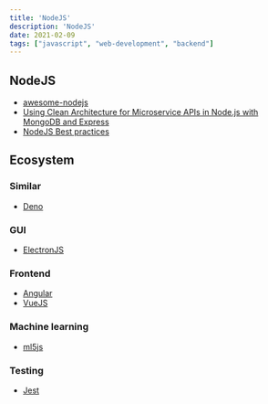 ```yaml
---
title: 'NodeJS'
description: 'NodeJS'
date: 2021-02-09
tags: ["javascript", "web-development", "backend"]
---
```


<cc col="2">

<div>

## NodeJS

- [awesome-nodejs](https://github.com/sindresorhus/awesome-nodejs)
- [Using Clean Architecture for Microservice APIs in Node.js with MongoDB and Express](https://www.youtube.com/watch?v=CnailTcJV_U)
- [NodeJS Best practices](https://github.com/goldbergyoni/nodebestpractices)

</div>

<div>

## Ecosystem

<cc>

<div>

### Similar

- [Deno](https://deno.land/)

</div>

<div>

### GUI

- [ElectronJS](https://www.electronjs.org/docs)

</div>

<div>

### Frontend

- [Angular](https://angular.io/docs)
- [VueJS](https://vuejs.org/api/)

</div>

<div>

### Machine learning

- [ml5js](https://ml5js.org/)

</div>

<div>

### Testing

- [Jest](https://jestjs.io/docs/en/getting-started)

</div>

</cc>

</div>

</cc>